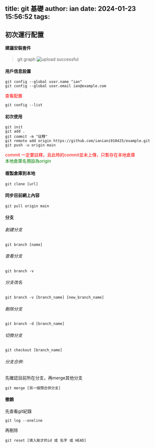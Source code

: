 title: git 基礎
author: ian
date: 2024-01-23 15:56:52
tags:
---
## 初次運行配置


#### 建議安裝套件
> git graph
![upload successful](\blog.github.io\images\pasted-0.png)

#### 用戶信息設置
```
git config --global user.name "ian"
git config --global user.email ian@example.com
```

<font color="red">查看配置</font>
```
git config --list
```

#### 初次使用
```
git init
git add .
git commit -m "註釋"  
git remote add origin https://github.com/ianiani910425/example.git
git push -u origin main
```
<font color="red"> commit 一定要註釋，且此時的commit並未上傳，只暫存在本地倉庫 </font></br>
<font color="green"> 本地倉庫名預設為origin </font></br>


#### 複製倉庫到本地
```
git clone [url]
```
#### 同步目前網上內容
```
git pull origin main
```
#### 分支
###### 創建分支
```
git branch [name]
```
###### 查看分支
```
git branch -v
```
###### 分支改名
```
git branch -v [branch_name] [new_branch_name]
```
###### 刪除分支
```
git branch -d [branch_name]
```
###### 切換分支
```
git checkout [branch_name]
```
###### 分支合併:
先確認目前所在分支，再merge其他分支
```
git merge [另一個預合併分支]
```

#### 撤銷
先查看git紀錄
```
git log --oneline
```
再刪除
```
git reset [填入剛才的id 或 名字 或 HEAD]
```